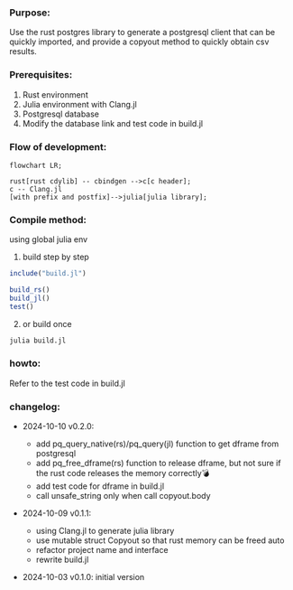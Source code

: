 ### Purpose:
Use the rust postgres library to generate a postgresql client that can be quickly imported, and provide a copyout method to quickly obtain csv results.

### Prerequisites:
1. Rust environment
2. Julia environment with Clang.jl
3. Postgresql database
4. Modify the database link and test code in build.jl

### Flow of development:
``` mermaid 
flowchart LR;

rust[rust cdylib] -- cbindgen -->c[c header];
c -- Clang.jl
[with prefix and postfix]-->julia[julia library];

```

### Compile method:
using global julia env
1. build step by step
``` julia
include("build.jl")

build_rs()
build_jl()
test()
```

2. or build once
``` cmd
julia build.jl
```

### howto:
Refer to the test code in build.jl

### changelog:
- 2024-10-10 v0.2.0: 
    - add pq_query_native(rs)/pq_query(jl) function to get dframe from postgresql
    - add pq_free_dframe(rs) function to release dframe, but not sure if the rust code releases the memory correctly💣
    - add test code for dframe in build.jl
    - call unsafe_string only when call copyout.body

- 2024-10-09 v0.1.1: 
    - using Clang.jl to generate julia library
    - use mutable struct Copyout so that rust memory can be freed auto
    - refactor project name and interface
    - rewrite build.jl

- 2024-10-03 v0.1.0: initial version
